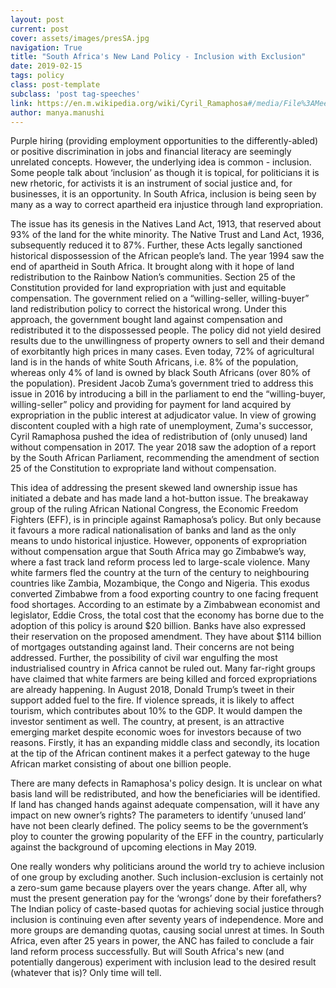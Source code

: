 ```yaml
---
layout: post
current: post
cover: assets/images/presSA.jpg
navigation: True
title: "South Africa's New Land Policy - Inclusion with Exclusion"
date: 2019-02-15
tags: policy
class: post-template
subclass: 'post tag-speeches'
link: https://en.m.wikipedia.org/wiki/Cyril_Ramaphosa#/media/File%3AMeeting_of_2018_BRICS_leaders_with_delegation_heads_from_invited_states_(5).jpg
author: manya.manushi
---
```


Purple hiring (providing employment opportunities to the differently-abled) or positive discrimination in jobs and financial literacy are seemingly unrelated concepts. However, the underlying idea is common - inclusion. Some people talk about ‘inclusion’ as though it is topical, for politicians it is new rhetoric, for activists it is an instrument of social justice and, for businesses, it is an opportunity. In South Africa, inclusion is being seen by many as a way to correct apartheid era injustice through land expropriation.

  

The issue has its genesis in the Natives Land Act, 1913, that reserved about 93% of the land for the white minority. The Native Trust and Land Act, 1936, subsequently reduced it to 87%. Further, these Acts legally sanctioned historical dispossession of the African people’s land. The year 1994 saw the end of apartheid in South Africa. It brought along with it hope of land redistribution to the Rainbow Nation’s communities. Section 25 of the Constitution provided for land expropriation with just and equitable compensation. The government relied on a “willing-seller, willing-buyer” land redistribution policy to correct the historical wrong. Under this approach, the government bought land against compensation and redistributed it to the dispossessed people. The policy did not yield desired results due to the unwillingness of property owners to sell and their demand of exorbitantly high prices in many cases. Even today, 72% of agricultural land is in the hands of white South Africans, i.e. 8% of the population, whereas only 4% of land is owned by black South Africans (over 80% of the population). President Jacob Zuma’s government tried to address this issue in 2016 by introducing a bill in the parliament to end the “willing-buyer, willing-seller” policy and providing for payment for land acquired by expropriation in the public interest at adjudicator value. In view of growing discontent coupled with a high rate of unemployment, Zuma's successor, Cyril Ramaphosa pushed the idea of redistribution of (only unused) land without compensation in 2017. The year 2018 saw the adoption of a report by the South African Parliament, recommending the amendment of section 25 of the Constitution to expropriate land without compensation.

  

This idea of addressing the present skewed land ownership issue has initiated a debate and has made land a hot-button issue. The breakaway group of the ruling African National Congress, the Economic Freedom Fighters (EFF), is in principle against Ramaphosa’s policy. But only because it favours a more radical nationalisation of banks and land as the only means to undo historical injustice. However, opponents of expropriation without compensation argue that South Africa may go Zimbabwe’s way, where a fast track land reform process led to large-scale violence. Many white farmers fled the country at the turn of the century to neighbouring countries like Zambia, Mozambique, the Congo and Nigeria. This exodus converted Zimbabwe from a food exporting country to one facing frequent food shortages. According to an estimate by a Zimbabwean economist and legislator, Eddie Cross, the total cost that the economy has borne due to the adoption of this policy is around $20 billion. Banks have also expressed their reservation on the proposed amendment. They have about $114 billion of mortgages outstanding against land. Their concerns are not being addressed. Further, the possibility of civil war engulfing the most industrialised country in Africa cannot be ruled out. Many far-right groups have claimed that white farmers are being killed and forced expropriations are already happening. In August 2018, Donald Trump’s tweet in their support added fuel to the fire. If violence spreads, it is likely to affect tourism, which contributes about 10% to the GDP. It would dampen the investor sentiment as well. The country, at present, is an attractive emerging market despite economic woes for investors because of two reasons. Firstly, it has an expanding middle class and secondly, its location at the tip of the African continent makes it a perfect gateway to the huge African market consisting of about one billion people.

  

There are many defects in Ramaphosa's policy design. It is unclear on what basis land will be redistributed, and how the beneficiaries will be identified. If land has changed hands against adequate compensation, will it have any impact on new owner’s rights? The parameters to identify ‘unused land’ have not been clearly defined. The policy seems to be the government’s ploy to counter the growing popularity of the EFF in the country, particularly against the background of upcoming elections in May 2019.

  

One really wonders why politicians around the world try to achieve inclusion of one group by excluding another. Such inclusion-exclusion is certainly not a zero-sum game because players over the years change. After all, why must the present generation pay for the ‘wrongs’ done by their forefathers? The Indian policy of caste-based quotas for achieving social justice through inclusion is continuing even after seventy years of independence. More and more groups are demanding quotas, causing social unrest at times. In South Africa, even after 25 years in power, the ANC has failed to conclude a fair land reform process successfully. But will South Africa's new (and potentially dangerous) experiment with inclusion lead to the desired result (whatever that is)? Only time will tell.

